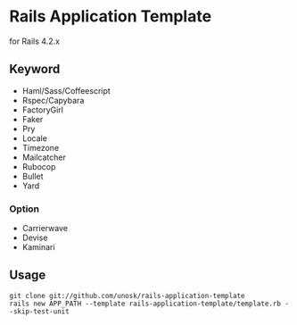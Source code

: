 # Rails Application Template

for Rails 4.2.x

## Keyword
- Haml/Sass/Coffeescript
- Rspec/Capybara
- FactoryGirl
- Faker
- Pry
- Locale
- Timezone
- Mailcatcher
- Rubocop
- Bullet
- Yard

### Option
- Carrierwave
- Devise
- Kaminari

## Usage
```
git clone git://github.com/unosk/rails-application-template
rails new APP_PATH --template rails-application-template/template.rb --skip-test-unit
```
